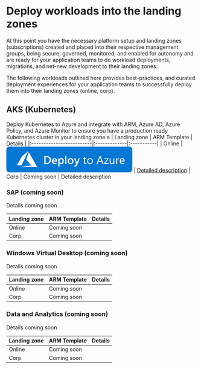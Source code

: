 # Deploy workloads into the landing zones

At this point you have the necessary platform setup and landing zones (subscriptions) created and placed into their respective management groups, being secure, governed, monitored, and enabled for autonomy and are ready for your application teams to do workload deployments, migrations, and net-new development to their landing zones.

The following workloads outlined here provides best-practices, and curated deployment experiences for your application teams to successfully deploy them into their landing zones (online, corp).

## AKS (Kubernetes)

Deploy Kubernetes to Azure and integrate with ARM, Azure AD, Azure Policy, and Azure Monitor to ensure you have a production ready Kubernetes cluster in your landing zone
a
| Landing zone | ARM Template | Details |
|:-------------------------|:-------------|:-----------|
| Online |[![Deploy To Azure](https://raw.githubusercontent.com/Azure/azure-quickstart-templates/master/1-CONTRIBUTION-GUIDE/images/deploytoazure.svg?sanitize=true)](https://portal.azure.com/#blade/Microsoft_Azure_CreateUIDef/CustomDeploymentBlade/uri/https%3A%2F%2Fraw.githubusercontent.com%2FAzure%2FEnterprise-Scale%2Fmain%2Fworkloads%2Faks%2FarmTemplates%2Fonline-aks.json/createUIDefinitionUri/https%3A%2F%2Fraw.githubusercontent.com%2FAzure%2FEnterprise-Scale%2Fmain%2Fworkloads%2Faks%2FarmTemplates%2Fportal-online-aks.json) | [Detailed description](../workloads/AKS/README.md)
| Corp  | Coming soon | Detailed description

### SAP (coming soon)

Details coming soon

| Landing zone | ARM Template | Details |
|:-------------------------|:-------------|:-----------|
| Online | Coming soon
| Corp  | Coming soon


### Windows Virtual Desktop (coming soon)

Details coming soon

| Landing zone | ARM Template | Details |
|:-------------------------|:-------------|:-----------|
| Online | Coming soon
| Corp  | Coming soon


### Data and Analytics (coming soon)

Details coming soon

| Landing zone | ARM Template | Details
|:-------------------------|:-------------|:-----------|
| Online | Coming soon
| Corp  | Coming soon